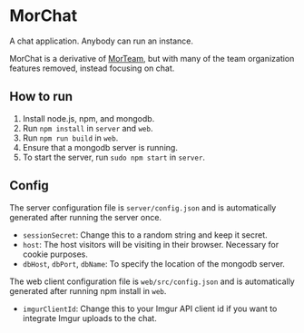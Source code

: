# MorChat

A chat application. Anybody can run an instance.

MorChat is a derivative of [MorTeam](https://github.com/mortorqrobotics/morteam-server), but with many of the team organization features removed, instead focusing on chat.

## How to run

1. Install node.js, npm, and mongodb.
2. Run `npm install` in `server` and `web`.
3. Run `npm run build` in `web`.
4. Ensure that a mongodb server is running.
5. To start the server, run `sudo npm start` in `server`.

## Config

The server configuration file is `server/config.json` and is automatically generated after running the server once.
- `sessionSecret`: Change this to a random string and keep it secret.
- `host`: The host visitors will be visiting in their browser. Necessary for cookie purposes.
- `dbHost`, `dbPort`, `dbName`: To specify the location of the mongodb server.

The web client configuration file is `web/src/config.json` and is automatically generated after running npm install in `web`.
- `imgurClientId`: Change this to your Imgur API client id if you want to integrate Imgur uploads to the chat.
